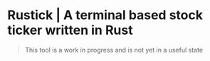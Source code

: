 # Rustick | A terminal based stock ticker written in Rust

> This tool is a work in progress and is not yet in a useful state
